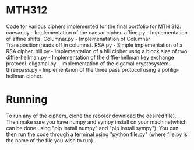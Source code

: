 # MTH312
Code for various ciphers implemented for the final portfolio for MTH 312. 
caesar.py - Implementation of the caesar cipher.
affine.py - Implementation of affine shifts.
Columnar.py - Implemenatation of Columnar Transposition(reads off in columns).
RSA.py - Simple implementation of a RSA cipher.
hill.py - Implementation of a hill cipher usng a block size of two.
diffie-hellman.py - Implementation of the diffie-hellman key exchange protocol.
ellgamal.py - Implementation of the elgamal cryptosystem.
threepass.py - Implementaion of the three pass protocol using a pohlig-hellman cipher.
# Running
To run any of the ciphers, clone the repo(or download the desired file).
Then make sure you have numpy and sympy install on your machine(which can be done using "pip install numpy" and "pip install sympy").
You can then run the code through a terminal using "python file.py" (where file.py is the name of the file you wish to run). 
